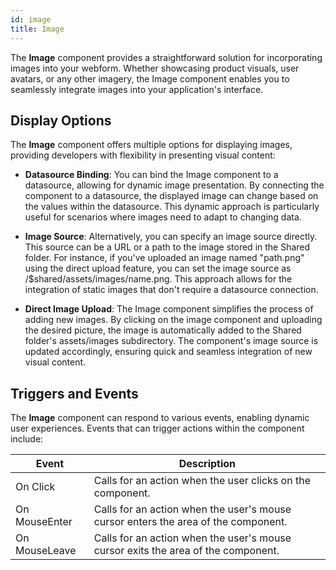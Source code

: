 ```yaml
---
id: image
title: Image
---
```



The **Image** component provides a straightforward solution for incorporating images into your webform. Whether showcasing product visuals, user avatars, or any other imagery, the Image component enables you to seamlessly integrate images into your application's interface.



## Display Options
The **Image** component offers multiple options for displaying images, providing developers with flexibility in presenting visual content:

- **Datasource Binding**: You can bind the Image component to a datasource, allowing for dynamic image presentation. By connecting the component to a datasource, the displayed image can change based on the values within the datasource. This dynamic approach is particularly useful for scenarios where images need to adapt to changing data.

- **Image Source**: Alternatively, you can specify an image source directly. This source can be a URL or a path to the image stored in the Shared folder. For instance, if you've uploaded an image named "path.png" using the direct upload feature, you can set the image source as /$shared/assets/images/name.png. This approach allows for the integration of static images that don't require a datasource connection.

- **Direct Image Upload**: The Image component simplifies the process of adding new images. By clicking on the image component and uploading the desired picture, the image is automatically added to the Shared folder's assets/images subdirectory. The component's image source is updated accordingly, ensuring quick and seamless integration of new visual content.



## Triggers and Events

The **Image** component can respond to various events, enabling dynamic user experiences. Events that can trigger actions within the component include:

|Event|Description|
|---|---|
|On Click| Calls for an action when the user clicks on the component. |
|On MouseEnter| Calls for an action when the user's mouse cursor enters the area of the component. |
|On MouseLeave| Calls for an action when the user's mouse cursor exits the area of the component. |
